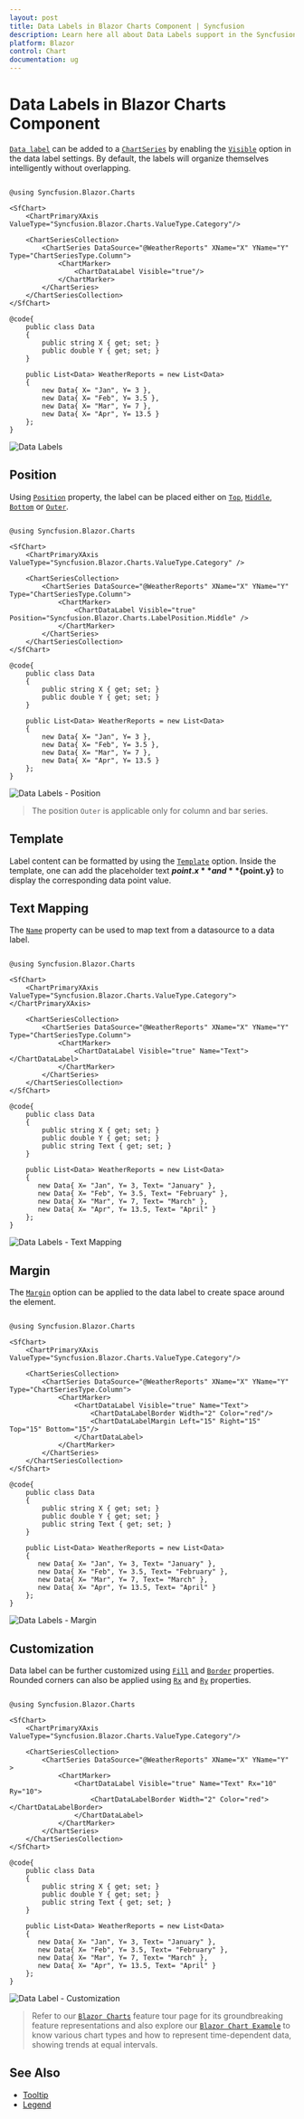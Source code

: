 ```yaml
---
layout: post
title: Data Labels in Blazor Charts Component | Syncfusion
description: Learn here all about Data Labels support in the Syncfusion Blazor Chart component and its properties for customization.
platform: Blazor
control: Chart
documentation: ug
---
```


# Data Labels in Blazor Charts Component

[`Data label`](https://help.syncfusion.com/cr/blazor/Syncfusion.Blazor.Charts.ChartDataLabel.html) can be added to a [`ChartSeries`](https://help.syncfusion.com/cr/blazor/Syncfusion.Blazor.Charts.ChartSeries.html) by enabling the [`Visible`](https://help.syncfusion.com/cr/blazor/Syncfusion.Blazor.Charts.ChartDataLabel.html#Syncfusion_Blazor_Charts_ChartDataLabel_Visible) option in the data label settings. By default, the labels will organize themselves intelligently without overlapping.

```cshtml

@using Syncfusion.Blazor.Charts

<SfChart>
    <ChartPrimaryXAxis ValueType="Syncfusion.Blazor.Charts.ValueType.Category"/>

    <ChartSeriesCollection>
        <ChartSeries DataSource="@WeatherReports" XName="X" YName="Y" Type="ChartSeriesType.Column">
            <ChartMarker>
                <ChartDataLabel Visible="true"/>
            </ChartMarker>
        </ChartSeries>
    </ChartSeriesCollection>
</SfChart>

@code{
    public class Data
    {
        public string X { get; set; }
        public double Y { get; set; }
    }
	
    public List<Data> WeatherReports = new List<Data>
	{
        new Data{ X= "Jan", Y= 3 },
        new Data{ X= "Feb", Y= 3.5 },
        new Data{ X= "Mar", Y= 7 },
        new Data{ X= "Apr", Y= 13.5 }
    };
}

```

![Data Labels](images/data-label/datalabel-razor.png)

## Position

Using [`Position`](https://help.syncfusion.com/cr/blazor/Syncfusion.Blazor.Charts.ChartDataLabel.html#Syncfusion_Blazor_Charts_ChartDataLabel_Position) property, the label can be placed either on [`Top`](https://help.syncfusion.com/cr/blazor/Syncfusion.Blazor.Charts.LabelPosition.html#Syncfusion_Blazor_Charts_LabelPosition_Top), [`Middle`](https://help.syncfusion.com/cr/blazor/Syncfusion.Blazor.Charts.LabelPosition.html#Syncfusion_Blazor_Charts_LabelPosition_Middle), [`Bottom`](https://help.syncfusion.com/cr/blazor/Syncfusion.Blazor.Charts.LabelPosition.html#Syncfusion_Blazor_Charts_LabelPosition_Bottom) or [`Outer`](https://help.syncfusion.com/cr/blazor/Syncfusion.Blazor.Charts.LabelPosition.html#Syncfusion_Blazor_Charts_LabelPosition_Outer).

```cshtml

@using Syncfusion.Blazor.Charts

<SfChart>
    <ChartPrimaryXAxis ValueType="Syncfusion.Blazor.Charts.ValueType.Category" />

    <ChartSeriesCollection>
        <ChartSeries DataSource="@WeatherReports" XName="X" YName="Y" Type="ChartSeriesType.Column">
            <ChartMarker>
                <ChartDataLabel Visible="true" Position="Syncfusion.Blazor.Charts.LabelPosition.Middle" />
            </ChartMarker>
        </ChartSeries>
    </ChartSeriesCollection>
</SfChart>

@code{
    public class Data
    {
        public string X { get; set; }
        public double Y { get; set; }
    }
	
    public List<Data> WeatherReports = new List<Data>
    {
        new Data{ X= "Jan", Y= 3 },
        new Data{ X= "Feb", Y= 3.5 },
        new Data{ X= "Mar", Y= 7 },
        new Data{ X= "Apr", Y= 13.5 }
    };
}

```

![Data Labels - Position](images/data-label/position-razor.png)

> The position `Outer` is applicable only for column and bar series.

## Template

Label content can be formatted by using the [`Template`](https://help.syncfusion.com/cr/blazor/Syncfusion.Blazor.Charts.ChartDataLabel.html#Syncfusion_Blazor_Charts_ChartDataLabel_Template) option. Inside the template, one can add the placeholder text **${point.x}** and **${point.y}** to display the corresponding data point value.

## Text Mapping

The [`Name`](https://help.syncfusion.com/cr/blazor/Syncfusion.Blazor.Charts.ChartDataLabel.html#Syncfusion_Blazor_Charts_ChartDataLabel_Name) property can be used to map text from a datasource to a data label.

```cshtml

@using Syncfusion.Blazor.Charts

<SfChart>
    <ChartPrimaryXAxis ValueType="Syncfusion.Blazor.Charts.ValueType.Category"></ChartPrimaryXAxis>

    <ChartSeriesCollection>
        <ChartSeries DataSource="@WeatherReports" XName="X" YName="Y" Type="ChartSeriesType.Column">
            <ChartMarker>
                <ChartDataLabel Visible="true" Name="Text"></ChartDataLabel>
            </ChartMarker>
        </ChartSeries>
    </ChartSeriesCollection>
</SfChart>

@code{
    public class Data
    {
        public string X { get; set; }
        public double Y { get; set; }
        public string Text { get; set; }
    }

    public List<Data> WeatherReports = new List<Data> 
	{
	   new Data{ X= "Jan", Y= 3, Text= "January" },
	   new Data{ X= "Feb", Y= 3.5, Text= "February" },
	   new Data{ X= "Mar", Y= 7, Text= "March" },
	   new Data{ X= "Apr", Y= 13.5, Text= "April" }
	};
}

```

![Data Labels - Text Mapping](images/data-label/mapping-razor.png)

## Margin

The [`Margin`](https://help.syncfusion.com/cr/blazor/Syncfusion.Blazor.Charts.ChartDataLabel.html#Syncfusion_Blazor_Charts_ChartDataLabel_Margin) option can be applied to the data label to create space around the element.

```cshtml

@using Syncfusion.Blazor.Charts

<SfChart>
    <ChartPrimaryXAxis ValueType="Syncfusion.Blazor.Charts.ValueType.Category"/>

    <ChartSeriesCollection>
        <ChartSeries DataSource="@WeatherReports" XName="X" YName="Y" Type="ChartSeriesType.Column">
            <ChartMarker>
                <ChartDataLabel Visible="true" Name="Text">
                    <ChartDataLabelBorder Width="2" Color="red"/>
                    <ChartDataLabelMargin Left="15" Right="15" Top="15" Bottom="15"/>
                </ChartDataLabel>
            </ChartMarker>
        </ChartSeries>
    </ChartSeriesCollection>
</SfChart>

@code{
    public class Data
    {
        public string X { get; set; }
        public double Y { get; set; }
        public string Text { get; set; }
    }

    public List<Data> WeatherReports = new List<Data> 
	{
	   new Data{ X= "Jan", Y= 3, Text= "January" },
	   new Data{ X= "Feb", Y= 3.5, Text= "February" },
	   new Data{ X= "Mar", Y= 7, Text= "March" },
	   new Data{ X= "Apr", Y= 13.5, Text= "April" }
	};
}

```

![Data Labels - Margin](images/data-label/margin-razor.png)

## Customization

Data label can be further customized using [`Fill`](https://help.syncfusion.com/cr/blazor/Syncfusion.Blazor.Charts.ChartDataLabel.html#Syncfusion_Blazor_Charts_ChartDataLabel_Fill) and [`Border`](https://help.syncfusion.com/cr/blazor/Syncfusion.Blazor.Charts.ChartDataLabel.html#Syncfusion_Blazor_Charts_ChartDataLabel_Border) properties. Rounded corners can also be applied using [`Rx`](https://help.syncfusion.com/cr/blazor/Syncfusion.Blazor.Charts.ChartDataLabel.html#Syncfusion_Blazor_Charts_ChartDataLabel_Rx) and [`Ry`](https://help.syncfusion.com/cr/blazor/Syncfusion.Blazor.Charts.ChartDataLabel.html#Syncfusion_Blazor_Charts_ChartDataLabel_Ry) properties.

```cshtml

@using Syncfusion.Blazor.Charts

<SfChart>
    <ChartPrimaryXAxis ValueType="Syncfusion.Blazor.Charts.ValueType.Category"/>   

    <ChartSeriesCollection>
        <ChartSeries DataSource="@WeatherReports" XName="X" YName="Y" >
            <ChartMarker>
                <ChartDataLabel Visible="true" Name="Text" Rx="10" Ry="10">
                    <ChartDataLabelBorder Width="2" Color="red"></ChartDataLabelBorder>
                </ChartDataLabel>
            </ChartMarker>
        </ChartSeries>
    </ChartSeriesCollection>
</SfChart>

@code{
    public class Data
    {
        public string X { get; set; }
        public double Y { get; set; }
        public string Text { get; set; }
    }

    public List<Data> WeatherReports = new List<Data> 
	{
	   new Data{ X= "Jan", Y= 3, Text= "January" },
	   new Data{ X= "Feb", Y= 3.5, Text= "February" },
	   new Data{ X= "Mar", Y= 7, Text= "March" },
	   new Data{ X= "Apr", Y= 13.5, Text= "April" }
	};
}

```

![Data Label - Customization](images/data-label/custom-razor.png)

> Refer to our [`Blazor Charts`](https://www.syncfusion.com/blazor-components/blazor-charts) feature tour page for its groundbreaking feature representations and also explore our [`Blazor Chart Example`](https://blazor.syncfusion.com/demos/chart/line?theme=bootstrap4) to know various chart types and how to represent time-dependent data, showing trends at equal intervals.

## See Also

* [Tooltip](./tool-tip)
* [Legend](./legend)